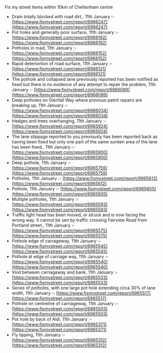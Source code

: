 Fix my street items within 10km of Cheltenham centre

<!-- fix_marker starts -->

- Drain totally blocked with road dirt., 11th January :- [https://www.fixmystreet.com/report/6966247](https://www.fixmystreet.com/report/6966247)
- Pot holes and generally poor surface, 11th January :- [https://www.fixmystreet.com/report/6966192](https://www.fixmystreet.com/report/6966192)
- Potholes in road, 11th January :- [https://www.fixmystreet.com/report/6966152](https://www.fixmystreet.com/report/6966152)
- Rapid deteriortion of road surface, 11th January :- [https://www.fixmystreet.com/report/6966121](https://www.fixmystreet.com/report/6966121)
- The pothole and collapsed lane previously reported has been notified as fixed but there is no evidence of any attempt to repair the problem, 11th January :- [https://www.fixmystreet.com/report/6966089](https://www.fixmystreet.com/report/6966089)
- Deep potholes on Glenfall Way where previous patch repairs are breaking up, 11th January :- [https://www.fixmystreet.com/report/6966034](https://www.fixmystreet.com/report/6966034)
- Hedges and trees overhanging, 11th January :- [https://www.fixmystreet.com/report/6965924](https://www.fixmystreet.com/report/6965924)
- The lane slippage reported to you previously has been reported back as having been fixed but only one part of the same sunken area of the lane has been fixed., 11th January :- [https://www.fixmystreet.com/report/6965900](https://www.fixmystreet.com/report/6965900)
- Deep pothole, 11th January :- [https://www.fixmystreet.com/report/6965759](https://www.fixmystreet.com/report/6965759)
- Potholes, 11th January :- [https://www.fixmystreet.com/report/6965612](https://www.fixmystreet.com/report/6965612)
- Pothole, 11th January :- [https://www.fixmystreet.com/report/6965605](https://www.fixmystreet.com/report/6965605)
- Multiple potholes, 11th January :- [https://www.fixmystreet.com/report/6965593](https://www.fixmystreet.com/report/6965593)
- Traffic light head has been moved, or struck and is now facing the wrong way. It cannot be sen by traffic crossing Fairview Road from Portland street., 11th January :- [https://www.fixmystreet.com/report/6965575](https://www.fixmystreet.com/report/6965575)
- Pothole edge of carrageway, 11th January :- [https://www.fixmystreet.com/report/6965545](https://www.fixmystreet.com/report/6965545)
- Pothole at edge of carriage way, 11th January :- [https://www.fixmystreet.com/report/6965540](https://www.fixmystreet.com/report/6965540)
- Void between carriageway and bank, 11th January :- [https://www.fixmystreet.com/report/6965533](https://www.fixmystreet.com/report/6965533)
- Series of potholes, with one large pot hole extending circa 30% of lane width, 11th January :- [https://www.fixmystreet.com/report/6965517](https://www.fixmystreet.com/report/6965517)
- Pothole on centreline of carriageway, 11th January :- [https://www.fixmystreet.com/report/6965503](https://www.fixmystreet.com/report/6965503)
- Pot hole by back of Aldi, 11th January :- [https://www.fixmystreet.com/report/6965371](https://www.fixmystreet.com/report/6965371)
- Fly tipping, 11th January :- [https://www.fixmystreet.com/report/6965312](https://www.fixmystreet.com/report/6965312)

<!-- fix_marker ends -->